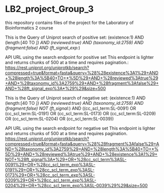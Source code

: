 # LB2_project_Group_3
this repository contains files of the project for the Laboratory of Bioinformatics 2 course


This is the Query of Uniprot search of positive set:
(existence:1) AND (length:[40 TO *]) AND (reviewed:true) AND (taxonomy_id:2759) AND (fragment:false) AND (ft_signal_exp:*)

API URL using the search endpoint for positive set
This endpoint is lighter and returns chunks of 500 at a time and requires pagination.:
https://rest.uniprot.org/uniprotkb/search?compressed=true&format=fasta&query=%28%28existence%3A1%29+AND+%28length%3A%5B40+TO+*%5D%29+AND+%28reviewed%3Atrue%29+AND+%28taxonomy_id%3A2759%29+AND+%28fragment%3Afalse%29+AND+%28ft_signal_exp%3A*%29%29&size=500


This is the Query of Uniprot search of negative set:
(existence:1) AND (length:[40 TO *]) AND (reviewed:true) AND (taxonomy_id:2759) AND (fragment:false)  NOT (ft_signal:*) AND ((cc_scl_term:SL-0091) OR (cc_scl_term:SL-0191) OR (cc_scl_term:SL-0173) OR (cc_scl_term:SL-0209) OR (cc_scl_term:SL-0204) OR (cc_scl_term:SL-0039))

API URL using the search endpoint for negative set
This endpoint is lighter and returns chunks of 500 at a time and requires pagination.
https://rest.uniprot.org/uniprotkb/search?compressed=true&format=fasta&query=%28%28fragment%3Afalse%29+AND+%28taxonomy_id%3A2759%29+AND+%28length%3A%5B40+TO+*%5D%29+AND+%28reviewed%3Atrue%29+AND+%28existence%3A1%29+NOT+%28ft_signal%3A*%29+OR+%28cc_scl_term%3ASL-0091%29+OR+%28cc_scl_term_exp%3ASL-0191%29+OR+%28cc_scl_term_exp%3ASL-0173%29+OR+%28cc_scl_term_exp%3ASL-0209%29+OR+%28cc_scl_term_exp%3ASL-0204%29+OR+%28cc_scl_term_exp%3ASL-0039%29%29&size=500